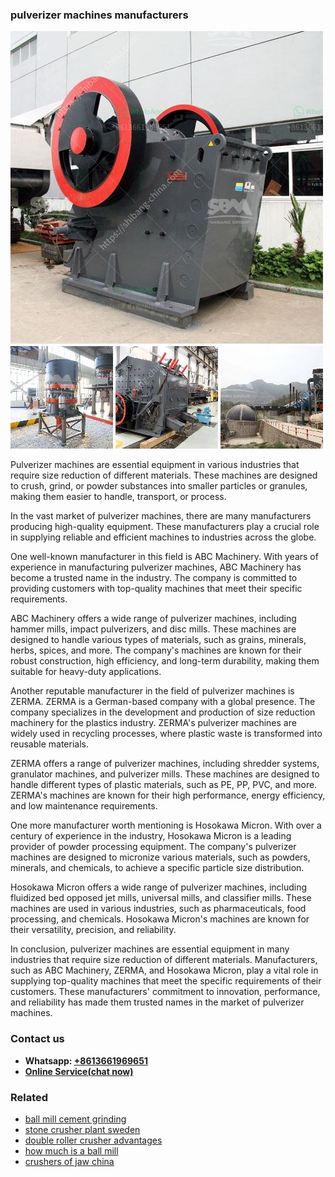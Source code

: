 <h3>pulverizer machines manufacturers</h3><img src='1706773535.jpg' alt=''><p>Pulverizer machines are essential equipment in various industries that require size reduction of different materials. These machines are designed to crush, grind, or powder substances into smaller particles or granules, making them easier to handle, transport, or process.</p><p>In the vast market of pulverizer machines, there are many manufacturers producing high-quality equipment. These manufacturers play a crucial role in supplying reliable and efficient machines to industries across the globe.</p><p>One well-known manufacturer in this field is ABC Machinery. With years of experience in manufacturing pulverizer machines, ABC Machinery has become a trusted name in the industry. The company is committed to providing customers with top-quality machines that meet their specific requirements.</p><p>ABC Machinery offers a wide range of pulverizer machines, including hammer mills, impact pulverizers, and disc mills. These machines are designed to handle various types of materials, such as grains, minerals, herbs, spices, and more. The company's machines are known for their robust construction, high efficiency, and long-term durability, making them suitable for heavy-duty applications.</p><p>Another reputable manufacturer in the field of pulverizer machines is ZERMA. ZERMA is a German-based company with a global presence. The company specializes in the development and production of size reduction machinery for the plastics industry. ZERMA's pulverizer machines are widely used in recycling processes, where plastic waste is transformed into reusable materials.</p><p>ZERMA offers a range of pulverizer machines, including shredder systems, granulator machines, and pulverizer mills. These machines are designed to handle different types of plastic materials, such as PE, PP, PVC, and more. ZERMA's machines are known for their high performance, energy efficiency, and low maintenance requirements.</p><p>One more manufacturer worth mentioning is Hosokawa Micron. With over a century of experience in the industry, Hosokawa Micron is a leading provider of powder processing equipment. The company's pulverizer machines are designed to micronize various materials, such as powders, minerals, and chemicals, to achieve a specific particle size distribution.</p><p>Hosokawa Micron offers a wide range of pulverizer machines, including fluidized bed opposed jet mills, universal mills, and classifier mills. These machines are used in various industries, such as pharmaceuticals, food processing, and chemicals. Hosokawa Micron's machines are known for their versatility, precision, and reliability.</p><p>In conclusion, pulverizer machines are essential equipment in many industries that require size reduction of different materials. Manufacturers, such as ABC Machinery, ZERMA, and Hosokawa Micron, play a vital role in supplying top-quality machines that meet the specific requirements of their customers. These manufacturers' commitment to innovation, performance, and reliability has made them trusted names in the market of pulverizer machines.</p><h3>Contact us</h3><ul><li><strong>Whatsapp:&nbsp;<a href="https://wa.me/8613661969651">+8613661969651</a></strong></li><li><a href="https://swt.shibang-china.com/?git&amp;zhl&amp;pulverizer machines manufacturers"><strong>Online Service(chat now)</strong></a></li></ul><h3>Related</h3><ul><li><a href='ball mill cement grinding.md'>ball mill cement grinding</a></li><li><a href='stone crusher plant sweden.md'>stone crusher plant sweden</a></li><li><a href='double roller crusher advantages.md'>double roller crusher advantages</a></li><li><a href='how much is a ball mill.md'>how much is a ball mill</a></li><li><a href='crushers of jaw china.md'>crushers of jaw china</a></li></ul>